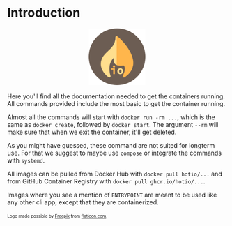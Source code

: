 # Introduction

<p align="center""><img src="/img/logo.png" alt="Logo" height="130" width="130"></p>

Here you'll find all the documentation needed to get the containers running. All commands provided include the most basic to get the container running.

Almost all the commands will start with `docker run -rm ...`, which is the same as `docker create`, followed by `docker start`. The argument `--rm` will make sure that when we exit the container, it'll get deleted.

As you might have guessed, these command are not suited for longterm use. For that we suggest to maybe use `compose` or integrate the commands with `systemd`.

All images can be pulled from Docker Hub with `docker pull hotio/...` and from GitHub Container Registry with `docker pull ghcr.io/hotio/...`.

Images where you see a mention of `ENTRYPOINT` are meant to be used like any other cli app, except that they are containerized.

<sub><sup>Logo made possible by [Freepik](https://www.flaticon.com/authors/freepik) from [flaticon.com](https://www.flaticon.com).</sup></sub>
